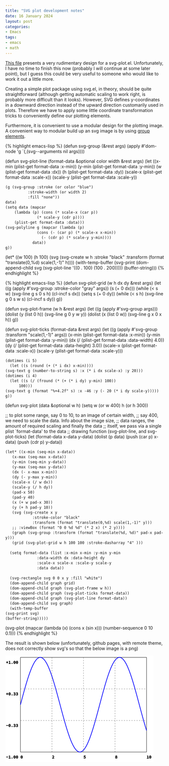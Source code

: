 ```yaml
---
title: "SVG plot development notes"
date: 16 January 2024
layout: post
categories: 
- Emacs
tags: 
- emacs 
- math
---
```


[This file](https://github.com/dalanicolai/dalanicolai.github.io/blob/main/_posts/org/svg-plot.org) presents a very rudimentary design for a svg-plot.el.
Unfortunately, I have no time to finish this now (probably I will
continue at some later point), but I guess this could be very useful
to someone who would like to work it out a little more.

Creating a simple plot package using svg.el, in theory, should be
quite straightforward (although getting automatic scaling to work
right, is probably more difficult than it looks). However, SVG defines
y-coordinates in a downward direction instead of the upward direction
customarily used in plots. Therefore we have to apply some little
coordinate transformation tricks to conveniently define our plotting
elements.

Furthermore, it is convenient to use a modular design for the plotting
image. A convenient way to modular build up an svg image is by using
[group elements](https://developer.mozilla.org/en-US/docs/Web/SVG/Element/g).

{% highlight emacs-lisp %}
(defun svg-group (&rest args)
  (apply #'dom-node
         'g
         `(,(svg--arguments nil args))))

(defun svg-plot-line (format-data &optional color width &rest args)
  (let ((x-min (plist-get format-data :x-min))
	(y-min (plist-get format-data :y-min))
	(w (plist-get format-data :dx))
	(h (plist-get format-data :dy))
	(scale-x (plist-get format-data :scale-x))
	(scale-y (plist-get format-data :scale-y))

	(g (svg-group :stroke (or color "blue")
		      :stroke-width (or width 2)
		      :fill "none"))
	data)
    (setq data (mapcar
		(lambda (p) (cons (* scale-x (car p))
				  (* scale-y (cdr p))))
		(plist-get format-data :data)))
    (svg-polyline g (mapcar (lambda (p)
			      (cons (- (car p) (* scale-x x-min))
				    (- (cdr p) (* scale-y y-min))))
			    data))
    g))

(let* ((w 100)
       (h 100)
       (svg (svg-create w h
			:stroke "black"
			:transform (format "translate(0,%d) scale(1,-1)" h))))
  (with-temp-buffer
    (svg-print (dom-append-child svg (svg-plot-line '((0 . 100) (100 . 200)))))
    (buffer-string)))
{% endhighlight %}

{% highlight emacs-lisp %}
(defun svg-plot-grid (w h dx dy &rest args)
  (let ((g (apply #'svg-group :stroke-color "gray" args))
	(s (+ 0 dx)))
    (while (< s w)
      (svg-line g s 0 s h)
      (cl-incf s dx))
    (setq s (+ 0 dy))
    (while (< s h)
      (svg-line g 0 s w s)
      (cl-incf s dy))
    g))

(defun svg-plot-frame (w h &rest args)
  (let ((g (apply #'svg-group args)))
    (dolist (y (list 0 h))
      (svg-line g 0 y w y))
    (dolist (x (list 0 w))
      (svg-line g x 0 x h))
    g))

(defun svg-plot-ticks (format-data &rest args)
  (let ((g (apply #'svg-group :transform "scale(1,-1)" args))
	(x-min (plist-get format-data :x-min))
	(y-min (plist-get format-data :y-min))
	(dx (/ (plist-get format-data :data-width) 4.0))
	(dy (/ (plist-get format-data :data-height) 3.0))
	(scale-x (plist-get format-data :scale-x))
	(scale-y (plist-get format-data :scale-y)))

    (dotimes (i 5)
      (let ((s (round (+ (* i dx) x-min))))
	(svg-text g (number-to-string s) :x (* i dx scale-x) :y 20)))
    (dotimes (i 4)
      (let ((s (/ (fround (* (+ (* i dy) y-min) 100))
		  100)))
	(svg-text g (format "%+4.2f" s) :x -46 :y (- 20 (* i dy scale-y)))))
    g))

(defun svg-plot (data &optional w h)
  (setq w (or w 400)
	h (or h 300))

  ;; to plot some range, say 0 to 10, to an image of certain width,
  ;; say 400, we need to scale the data. Info about the image size,
  ;; data ranges, the amount of required scaling and finally the data
  ;; itself, we pass via a single plist `format-data' to the data
  ;; drawing function (svg-plot-line, and svg-plot-ticks)
  (let (format-data
	x-data y-data)
    (dolist (p data)
      (push (car p) x-data)
      (push (cdr p) y-data))

    (let* ((x-min (seq-min x-data))
	   (x-max (seq-max x-data))
	   (y-min (seq-min y-data))
	   (y-max (seq-max y-data))
	   (dx (- x-max x-min))
	   (dy (- y-max y-min))
	   (scale-x (/ w dx))
	   (scale-y (/ h dy))
	   (pad-x 50)
	   (pad-y 40)
	   (x (+ w pad-x 30))
	   (y (+ h pad-y 10))
	   (svg (svg-create x y
			    :stroke-color "black"
			    :transform (format "translate(0,%d) scale(1,-1)" y)))
	   ;; :viewBox (format "0 0 %d %d" (* 2 x) (* 2 y))))
	   (graph (svg-group :transform (format "translate(%d, %d)" pad-x pad-y)))
	   (grid (svg-plot-grid w h 100 100 :stroke-dasharray "4" )))

      (setq format-data (list :x-min x-min :y-min y-min
			      :data-width dx :data-height dy
			      :scale-x scale-x :scale-y scale-y
			      :data data))
      
      (svg-rectangle svg 0 0 x y :fill "white")
      (dom-append-child graph grid)
      (dom-append-child graph (svg-plot-frame w h))
      (dom-append-child graph (svg-plot-ticks format-data))
      (dom-append-child graph (svg-plot-line format-data))
      (dom-append-child svg graph)
      (with-temp-buffer
	(svg-print svg)
	(buffer-string)))))

  (svg-plot (mapcar (lambda (x) (cons x (sin x))) (number-sequence 0 10 0.1)))
{% endhighlight %}

The result is shown below (unfortunately, github pages, with remote
theme, does not correctly show svg's so that the below image is a
png)

![result](/assets/graph.png)
